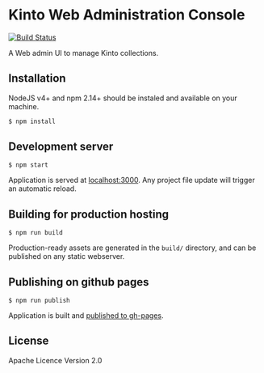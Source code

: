 # Kinto Web Administration Console

[![Build Status](https://travis-ci.org/Kinto/kinto-admin.svg)](https://travis-ci.org/Kinto/kinto-admin)

A Web admin UI to manage Kinto collections.

## Installation

NodeJS v4+ and npm 2.14+ should be instaled and available on your machine.

```bash
$ npm install
```

## Development server

```
$ npm start
```

Application is served at [localhost:3000](http://localhost:3000/).
Any project file update will trigger an automatic reload.

## Building for production hosting

```
$ npm run build
```

Production-ready assets are generated in the `build/` directory, and
can be published on any static webserver.

## Publishing on github pages

```
$ npm run publish
```

Application is built and [published to gh-pages](http://kinto.github.io/kinto-admin/).

## License

Apache Licence Version 2.0
